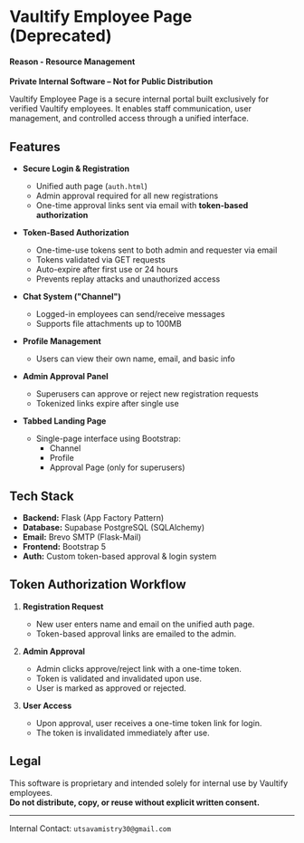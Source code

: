 # Vaultify Employee Page (Deprecated)
#### Reason - Resource Management

**Private Internal Software – Not for Public Distribution**

Vaultify Employee Page is a secure internal portal built exclusively for verified Vaultify employees. It enables staff communication, user management, and controlled access through a unified interface.

## Features

- **Secure Login & Registration**
  - Unified auth page (`auth.html`)
  - Admin approval required for all new registrations
  - One-time approval links sent via email with **token-based authorization**

- **Token-Based Authorization**
  - One-time-use tokens sent to both admin and requester via email
  - Tokens validated via GET requests
  - Auto-expire after first use or 24 hours
  - Prevents replay attacks and unauthorized access

- **Chat System ("Channel")**
  - Logged-in employees can send/receive messages
  - Supports file attachments up to 100MB

- **Profile Management**
  - Users can view their own name, email, and basic info

- **Admin Approval Panel**
  - Superusers can approve or reject new registration requests
  - Tokenized links expire after single use

- **Tabbed Landing Page**
  - Single-page interface using Bootstrap:
    - Channel
    - Profile
    - Approval Page (only for superusers)

## Tech Stack

- **Backend:** Flask (App Factory Pattern)
- **Database:** Supabase PostgreSQL (SQLAlchemy)
- **Email:** Brevo SMTP (Flask-Mail)
- **Frontend:** Bootstrap 5
- **Auth:** Custom token-based approval & login system

## Token Authorization Workflow

1. **Registration Request**
   - New user enters name and email on the unified auth page.
   - Token-based approval links are emailed to the admin.

2. **Admin Approval**
   - Admin clicks approve/reject link with a one-time token.
   - Token is validated and invalidated upon use.
   - User is marked as approved or rejected.

3. **User Access**
   - Upon approval, user receives a one-time token link for login.
   - The token is invalidated immediately after use.

## Legal

This software is proprietary and intended solely for internal use by Vaultify employees.  
**Do not distribute, copy, or reuse without explicit written consent.**

---

Internal Contact: `utsavamistry30@gmail.com`

